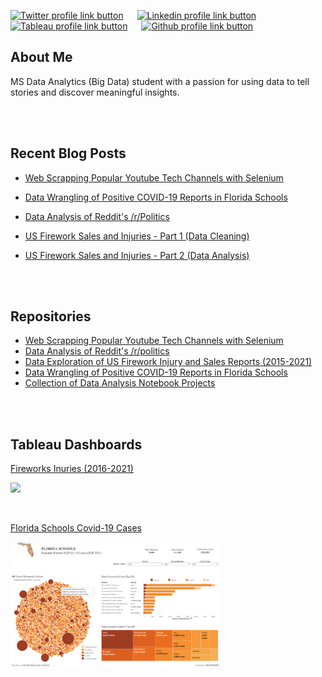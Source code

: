 [<img src="https://img.shields.io/badge/Twitter-%231DA1F2.svg?&sflat&logo=Twitter&logoColor=white" alt="Twitter profile link button" height="20" width="70" />](https://twitter.com/drusho) &emsp; [<img src="https://img.shields.io/badge/Linkedin-%230A66C2.svg?&sflat&logo=linkedin&logoColor=white" alt="Linkedin profile link button" height="20" width="70" />](https://linkedin.com/in/davidrusho) &emsp; [<img src="https://img.shields.io/badge/Tableau-%23ff4d4d.svg?&sflat&logo=tableau&logoColor=white" alt="Tableau profile link button" height="20" width="70" >](https://public.tableau.com/app/profile/drusho) &emsp; [<img src="https://img.shields.io/badge/Github Blog-%23181717.svg?&style=flat&logo=github&logoColor=white" alt="Github profile link button" height="20" width="90" alt="Github Blog Button"/>](https://drusho.github.io/blog)

<h2> About Me</h2>

MS Data Analytics (Big Data) student with a passion for using data to tell stories and discover meaningful insights. 

<br>
<br>

<h2>Recent Blog Posts</h2>

* [Web Scrapping Popular Youtube Tech Channels with Selenium](https://drusho.github.io/blog/selenium/web%20scrapping/pandas/youtube/python/2021/07/20/webscrapping-youtube-blog.html)

* [Data Wrangling of Positive COVID-19 Reports in Florida Schools](https://drusho.github.io/blog/pandas/python/data%20cleaning/tableau/covid19/2021/07/09/fl-schools-covid19-2021.html)

* [Data Analysis of Reddit's /r/Politics](https://drusho.github.io/blog/api/nlp/pandas/plotly/texthero/praw/reddit/python/2021/07/05/reddit-politics-eda.html)

* [US Firework Sales and Injuries - Part 1 (Data Cleaning)](https://drusho.github.io/blog/pandas/data%20cleaning/python/tableau/2021/06/25/firework-part-1-cleaning.html)

* [US Firework Sales and Injuries - Part 2 (Data Analysis)](https://drusho.github.io/blog/pandas/plotly/seaborn/python/tableau/2021/07/03/firework-part-2-eda.html)

<br>
<br>


<h2>Repositories</h2>

* [Web Scrapping Popular Youtube Tech Channels with Selenium](https://github.com/drusho/webscrape_youtube)
* [Data Analysis of Reddit's /r/politics](https://github.com/drusho/eda_reddit_politics)
* [Data Exploration of US Firework Injury and Sales Reports (2015-2021)](https://github.com/drusho/EDA_US_Firework_Sales_and_Injuries)
* [Data Wrangling of Positive COVID-19 Reports in Florida Schools](https://github.com/drusho/fl_schools_covid19_2021)
* [Collection of Data Analysis Notebook Projects](https://github.com/drusho/data_analysis)

<br>
<br>

<h2>Tableau Dashboards</h2>

[Fireworks Inuries (2016-2021)](https://public.tableau.com/app/profile/drusho/viz/USFireworkInjuries2016-2021/Dashboard1)

 [<img src="https://raw.githubusercontent.com/drusho/EDA_US_Firework_Sales_and_Injuries/main/assets/tableau_dashboard_preview.png" height="200"/>](https://public.tableau.com/app/profile/drusho/viz/USFireworkInjuries2016-2021/Dashboard1)

<br>

[Florida Schools Covid-19 Cases](https://public.tableau.com/app/profile/drusho/viz/FloridaSchools2020-2021Covid-19/Dashboard1)

  [<img src="https://raw.githubusercontent.com/drusho/fl_schools_covid19_2021/main/assets/tableau_dashboard_preview.png" height="200"/>](https://public.tableau.com/app/profile/drusho/viz/FloridaSchools2020-2021Covid-19/Dashboard1)

<br>
<br>
<!-- 
<a href="https://github.com/anuraghazra/convoychat">
<img align="center" src="https://github-readme-stats.vercel.app/api/top-langs/?username=drusho&theme=default" />
</a> -->


<!-- # Blog posts -->
<!-- BLOG-POST-LIST:START -->
<!-- BLOG-POST-LIST:END -->

